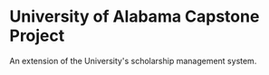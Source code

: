 # University of Alabama Capstone Project
An extension of the University's scholarship management system.
